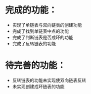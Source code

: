 # 完成的功能：

- 实现了单链表与双向链表的创建功能
- 完成了找到单链表中点的功能
- 完成了判断链表是否成环的功能
- 完成了反转链表的功能

# 待完善的功能：

- 反转链表的功能未实现使双向链表反转
- 未实现创建成环链表的功能